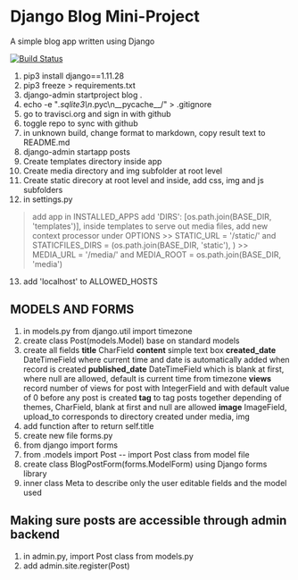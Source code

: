 # Django Blog Mini-Project

A simple blog app written using Django


[![Build Status](https://travis-ci.org/mkuti/django-blog.svg?branch=master)](https://travis-ci.org/mkuti/django-blog)

1. pip3 install django==1.11.28
2. pip3 freeze > requirements.txt
3. django-admin startproject blog .
4. echo -e "*.sqlite3\n*.pyc\n__pycache__/" > .gitignore
5. go to travisci.org and sign in with github
6. toggle repo to sync with github
7. in unknown build, change format to markdown, copy result text to README.md 
8. django-admin startapp posts
9. Create templates directory inside app
10. Create media directory and img subfolder at root level
11. Create static direcory at root level and inside, add css, img and js subfolders
12. in settings.py 
> add app in INSTALLED_APPS
> add 'DIRS': [os.path.join(BASE_DIR, 'templates')], inside templates
> to serve out media files, add new context processor under OPTIONS
    >> STATIC_URL = '/static/' and STATICFILES_DIRS = (os.path.join(BASE_DIR, 'static'), )
    >> MEDIA_URL = '/media/' and MEDIA_ROOT = os.path.join(BASE_DIR, 'media')    
13. add 'localhost' to ALLOWED_HOSTS

## MODELS AND FORMS
1. in models.py from django.util import timezone
2. create class Post(models.Model) base on standard models
3. create all fields
__title__ CharField
__content__ simple text box
__created_date__ DateTimeField where current time and date is automatically added when record is created 
__published_date__ DateTimeField which is blank at first, where null are allowed, default is current time from timezone
__views__ record number of views for post with IntegerField and with default value of 0 before any post is created
__tag__ to tag posts together depending of themes, CharField, blank at first and null are allowed 
__image__ ImageField, upload_to corresponds to directory created under media, img 
4. add function after to return self.title 
5. create new file forms.py
6. from django import forms
7. from .models import Post -- import Post class from model file
8. create class BlogPostForm(forms.ModelForm) using Django forms library
9. inner class Meta to describe only the user editable fields and the model used

## Making sure posts are accessible through admin backend
1. in admin.py, import Post class from models.py
2. add admin.site.register(Post)